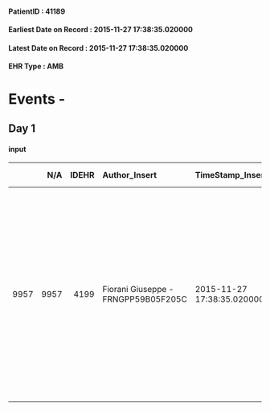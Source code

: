 
#### PatientID : 41189
#### Earliest Date on Record : 2015-11-27 17:38:35.020000
#### Latest Date on Record : 2015-11-27 17:38:35.020000
#### EHR Type : AMB

# Events - 

## Day 1

#### input
|      |    N/A |   IDEHR | Author_Insert                       | TimeStamp_Insert           | EHRType   |   PatientID |   IDDigitalSignDocument | persone_vicine   |   Unnamed: 0_x.1 |   IDANAMNESI_SOCIALE | Patient   | FamigliaAltro   | Paziente_T   | FamigliaAltro_T   |   Non_Rilevabile_x.1 | Note_Non_Rilevabile_x.1   | opt_Problemi   | Note_I                                                                                                                                                                                                                                                                                          | ds_note_timori                                                                                                                                                                                                                                                                                         | chk_contr_sintomi   | chk_competenza                                 | opt_paziente_a   | opt_famiglia_a   | opt_adeguatezza   | ds_note_ad                                                                                                                                                                           | opt_paziente_solo   | ds_note_con                                                                                                                                                                                                              | opt_presente_assente   | Presenza_minori   | Caregiver_principale   | opt_capacita         | opt_necessario   | opt_presente   | opt_risorse_ec   | opt_paziente_psi   | opt_Ins_vol   | opt_paziente_ad   | opt_caregiver_ad   | opt_esenzione   | opt_inv_civile   |   invalidita_perc |   ds_codice_es | Needs                                 | Domestic partnership   | Fragility   | opt_disponibilita_f   | opt_indennita_acc   | opt_legge   | opt_famiglia_psi   | opt_disponibilit_paz   |
|-----:|-------:|--------:|:------------------------------------|:---------------------------|:----------|------------:|------------------------:|:-----------------|-----------------:|---------------------:|:----------|:----------------|:-------------|:------------------|---------------------:|:--------------------------|:---------------|:------------------------------------------------------------------------------------------------------------------------------------------------------------------------------------------------------------------------------------------------------------------------------------------------|:-------------------------------------------------------------------------------------------------------------------------------------------------------------------------------------------------------------------------------------------------------------------------------------------------------|:--------------------|:-----------------------------------------------|:-----------------|:-----------------|:------------------|:-------------------------------------------------------------------------------------------------------------------------------------------------------------------------------------|:--------------------|:-------------------------------------------------------------------------------------------------------------------------------------------------------------------------------------------------------------------------|:-----------------------|:------------------|:-----------------------|:---------------------|:-----------------|:---------------|:-----------------|:-------------------|:--------------|:------------------|:-------------------|:----------------|:-----------------|------------------:|---------------:|:--------------------------------------|:-----------------------|:------------|:----------------------|:--------------------|:------------|:-------------------|:-----------------------|
| 9957 |   9957 |    4199 | Fiorani Giuseppe - FRNGPP59B05F205C | 2015-11-27 17:38:35.020000 | AMB       |       41189 |                  198702 | N/A              |             1945 |                 1335 | Si#1      | Si#1            | Parziale#2   | Si#1              |                    0 | NR                        | No#0           | La pz √® informata della diagnosi e dell' aggravamento,ma non della terminalit√†. Il convivente ,in forte distress emotivo,sembra avere capito la situazione di terminalit√† e per tale motivo preferisce il trasferimento in hospice,anche per la sua impossibilit√† ad assentarsi dal lavoro. | Grave fragilit√† del care giver per difficolt√† di accettazione del quadro complessivo e forse di cognizione specifica.Durante il colloquio spostava l'attenzione sulle difficolt√† economiche del nucleo;incapace di sostenere a fondo un discorso sulla gravit√† del quadro clinico della convivente | controllo sintomi#0 | competenza/capacit√† assistenziale caregiver#0 | Indefinite#2     | Congruenti#1     | No#0              | Dal colloquio sono emersi limiti di adeguatezza del care giver che inducono a ritenere l'hospice la soluzione pi√π adeguata per l'assistenza alla pz.nella fase avanzata di malattia | No#0                | La pz convive da trenta anni con il sig.Francesco Laera di aa 62,di professione dipendente dell'ATM come ausiliario della sosta.Non hanno figli. La pz non ha parenti.Il convivente ha dei fratelli che vivono in Puglia | Presente#1             | No#0              | il convivente          | Non incrementabile#2 | Si#1             | No#0           | Non adeguate#0   | No#0               | No#0          | Totale#2          | Totale#2           | Si#1            | Si#1             |               100 |             48 | Clinici#0;Sociali#1;Social in House#3 | Coniuge/Convivente#0   | psichica#2  | No#0                  | Si#1                | No#0        | S√¨#1              | No#0                   |


